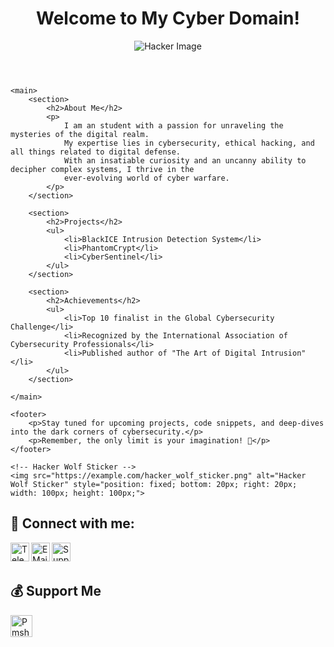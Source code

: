 <!DOCTYPE html>
<html>
<head>
    <title>PmsHere</title>
</head>
<body>
    <header>
        <h1>Welcome to My Cyber Domain!</h1>
        <img src="https://example.com/hacker_image.jpg" alt="Hacker Image">
    </header>

    <main>
        <section>
            <h2>About Me</h2>
            <p>
                I am an student with a passion for unraveling the mysteries of the digital realm.
                My expertise lies in cybersecurity, ethical hacking, and all things related to digital defense.
                With an insatiable curiosity and an uncanny ability to decipher complex systems, I thrive in the
                ever-evolving world of cyber warfare.
            </p>
        </section>

        <section>
            <h2>Projects</h2>
            <ul>
                <li>BlackICE Intrusion Detection System</li>
                <li>PhantomCrypt</li>
                <li>CyberSentinel</li>
            </ul>
        </section>

        <section>
            <h2>Achievements</h2>
            <ul>
                <li>Top 10 finalist in the Global Cybersecurity Challenge</li>
                <li>Recognized by the International Association of Cybersecurity Professionals</li>
                <li>Published author of "The Art of Digital Intrusion"</li>
            </ul>
        </section>

    </main>

    <footer>
        <p>Stay tuned for upcoming projects, code snippets, and deep-dives into the dark corners of cybersecurity.</p>
        <p>Remember, the only limit is your imagination! 🚀</p>
    </footer>

    <!-- Hacker Wolf Sticker -->
    <img src="https://example.com/hacker_wolf_sticker.png" alt="Hacker Wolf Sticker" style="position: fixed; bottom: 20px; right: 20px; width: 100px; height: 100px;">
</body>
</html>


## 💌 Connect with me:

[<img align="left" alt="Telegram" width="30px" src="https://img.icons8.com/dusk/64/000000/telegram-app.png" />][telegram]

[<img align="left" alt="E Mail" width="30px" src="https://img.icons8.com/dusk/64/000000/email.png" />][email]

[<img align="left" alt="Support" width="30px" src="https://img.icons8.com/cotton/64/000000/laptop-coding.png" />][support]

<br />

<br />

[telegram]: https://telegram.dog/MT_Officials

[email]: r0459122@gmail.com

[support]: https://telegram.dog/MT_Officials

[PmsHere]: https://t.me/PmsHere

## 💰 Support Me
<a href="https://www.digitalocean.com/?refcode=7b7d6a915392&utm_campaign=Referral_Invite&utm_medium=Referral_Program&utm_source=badge"><img height="35" style="border:0px;height:35px;" alt="Pmshere" src="https://web-platforms.sfo2.digitaloceanspaces.com/WWW/Badge%202.svg" alt="DigitalOcean Referral Badge" /></a>
